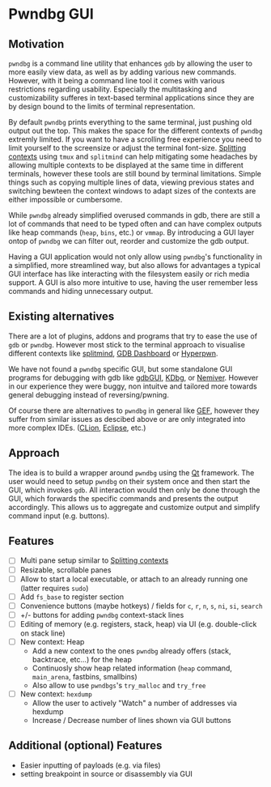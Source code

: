 # Pwndbg GUI

## Motivation

`pwndbg` is a command line utility that enhances `gdb` by allowing the user to more easily view data, as well as by adding various new commands.
However, with it being a command line tool it comes with various restrictions regarding usability.
Especially the multitasking and customizability sufferes in text-based terminal applications since they are by design bound to the limits of terminal representation.

By default `pwndbg` prints everything to the same terminal, just pushing old output out the top. This makes the space for the different contexts of `pwndbg` extremly limited.
If you want to have a scrolling free experience you need to limit yourself to the screensize or adjust the terminal font-size.
[Splitting contexts](https://github.com/pwndbg/pwndbg/blob/dev/FEATURES.md#splitting--layouting-context) using `tmux` and `splitmind` can help mitigating some headaches by allowing multiple contexts to be displayed at the same time in different terminals, however these tools are still bound by terminal limitations.
Simple things such as copying multiple lines of data, viewing previous states and switching bewteen the context windows to adapt sizes of the contexts are either impossible or cumbersome.  

While `pwndbg` already simplified overused commands in gdb, there are still a lot of commands that need to be typed often and can have complex outputs like heap commands (`heap`, `bins`, etc.) or `vmmap`. 
By introducing a GUI layer ontop of `pwndbg` we can filter out, reorder and customize the gdb output.

Having a GUI application would not only allow using `pwndbg`'s functionality in a simplified, more streamlined way, but also allows for advantages a typical GUI interface has like interacting with the filesystem easily or rich media support.
A GUI is also more intuitive to use, having the user remember less commands and hiding unnecessary output.

## Existing alternatives

There are a lot of plugins, addons and programs that try to ease the use of `gdb` or `pwndbg`. 
However most stick to the terminal approach to visualise different contexts like [splitmind](https://github.com/jerdna-regeiz/splitmind), [GDB Dashboard](https://github.com/cyrus-and/gdb-dashboard) or [Hyperpwn](https://github.com/bet4it/hyperpwn).

We have not found a `pwndbg` specific GUI, but some standalone GUI programs for debugging with gdb like [gdbGUI](https://www.gdbgui.com/), [KDbg](https://www.kdbg.org/), or [Nemiver](https://wiki.gnome.org/Apps/Nemiver).
However in our experience they were buggy, non intuitve and tailored more towards general debugging instead of reversing/pwning.

Of course there are alternatives to `pwndbg` in general like [GEF](https://hugsy.github.io/gef/), however they suffer from similar issues as descibed above or are only integrated into more complex IDEs. ([CLion](https://www.jetbrains.com/clion/), [Eclipse](https://github.com/eclipse-cdt/), etc.)

## Approach

The idea is to build a wrapper around `pwndbg` using the [Qt](https://doc.qt.io/qtforpython-6/) framework.
The user would need to setup `pwndbg` on their system once and then start the GUI, which invokes `gdb`.
All interaction would then only be done through the GUI, which forwards the specific commands and presents the output accordingly. 
This allows us to aggregate and customize output and simplify command input (e.g. buttons).

## Features

- [ ] Multi pane setup similar to [Splitting contexts](https://github.com/pwndbg/pwndbg/blob/dev/FEATURES.md#splitting--layouting-context)
- [ ] Resizable, scrollable panes
- [ ] Allow to start a local executable, or attach to an already running one (latter requires `sudo`)
- [ ] Add `fs_base` to register section
- [ ] Convenience buttons (maybe hotkeys) / fields for `c`, `r`, `n`, `s`, `ni`, `si`, `search`
- [ ] +/- buttons for adding `pwndbg` context-stack lines
- [ ] Editing of memory (e.g. registers, stack, heap) via UI (e.g. double-click on stack line)
- [ ] New context: Heap
    - Add a new context to the ones `pwndbg` already offers (stack, backtrace, etc...) for the heap
    - Continuosly show heap related information (`heap` command, `main_arena`, fastbins, smallbins)
    - Also allow to use `pwndbgs`'s `try_malloc` and `try_free`
- [ ] New context: `hexdump`
    - Allow the user to actively "Watch" a number of addresses via hexdump
    - Increase / Decrease number of lines shown via GUI buttons

## Additional (optional) Features

- Easier inputting of payloads (e.g. via files)
- setting breakpoint in source or disassembly via GUI